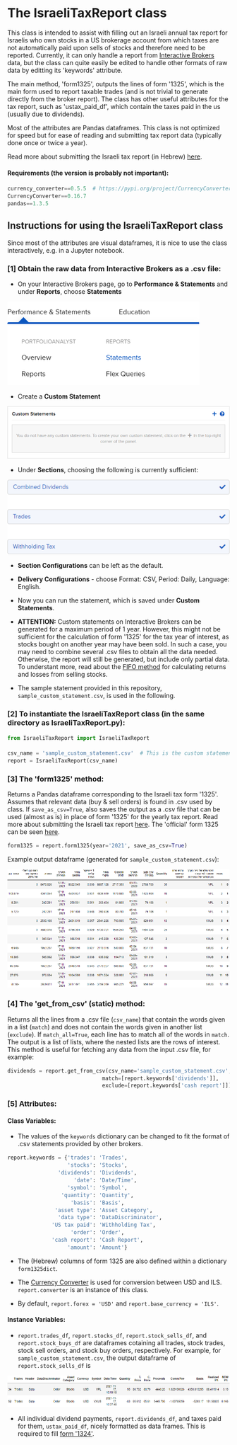 # The IsraeliTaxReport class
This class is intended to assist with filling out an Israeli annual tax report for Israelis who own stocks in a US brokerage account from which taxes are not automatically paid upon sells of stocks and therefore need to be reported. Currently, it can only handle a report from [Interactive Brokers](https://www.interactivebrokers.com/en/home.php) data, but the class can quite easily be edited to handle other formats of raw data by editting its 'keywords' attribute. 
    
The main method, 'form1325', outputs the lines of form '1325', which is the main form used to report taxable trades (and is not trivial to generate directly from the broker report). The class has other useful attributes for the tax report, such as 'ustax_paid_df', which contain the taxes paid in the us (usually due to dividends).

Most of the attributes are Pandas dataframes. This class is not optimized for speed but for ease of reading and submitting tax report data (typically done once or twice a year).

Read more about submitting the Israeli tax report (in Hebrew) [here](https://fintranslator.com/israel-tax-return-example-2019/).

#### Requirements (the version is probably not important):
```Python
currency_converter==0.5.5  # https://pypi.org/project/CurrencyConverter/
CurrencyConverter==0.16.7
pandas==1.3.5
```

## Instructions for using the IsraeliTaxReport class
Since most of the attributes are visual dataframes, it is nice to use the class interactively, e.g. in a Jupyter notebook.

### [1] Obtain the raw data from Interactive Brokers as a .csv file:
* On your Interactive Brokers page, go to **Performance & Statements** and under **Reports**, choose **Statements**

![](imagesForREADME/image1.png)

* Create a **Custom Statement**

![](imagesForREADME/image2.png)

* Under **Sections**, choosing the following is currently sufficient:

![](imagesForREADME/image3.png)

* **Section Configurations** can be left as the default.

* **Delivery Configurations** - choose Format: CSV, Period: Daily, Language: English.

* Now you can run the statement, which is saved under **Custom Statements**.

* **ATTENTION:** Custom statements on Interactive Brokers can be generated for a maximum period of 1 year. However, this might not be sufficient for the calculation of form '1325' for the tax year of interest, as stocks bought on another year may have been sold. In such a case, you may need to combine several .csv files to obtain all the data needed. Otherwise, the report will still be generated, but include only partial data. To understant more, read about the [FIFO method](https://www.investopedia.com/terms/a/averagecostbasismethod.asp#:~:text=FIFO,purchasing%2030%20shares%20in%20April.) for calculating returns and losses from selling stocks.

* The sample statement provided in this repository, ```sample_custom_statement.csv```, is used in the following.

### [2] To instantiate the IsraeliTaxReport class (in the same directory as IsraeliTaxReport.py):

```Python
from IsraeliTaxReport import IsraeliTaxReport

csv_name = 'sample_custom_statement.csv'  # This is the custom statement generated in Interactive Brokers
report = IsraeliTaxReport(csv_name)
```

### [3] The 'form1325' method:
Returns a Pandas dataframe corresponding to the Israeli tax form '1325'. Assumes that relevant data (buy & sell orders) is found in .csv used by class.
If ```save_as_csv=True```, also saves the output as a .csv file that can be used (almost as is) in place of form '1325' for the yearly tax report. Read more about submitting the Israeli tax report [here](https://fintranslator.com/israel-tax-return-example-2019/). The 'official' form 1325 can be seen [here](https://www.gov.il/blobFolder/service/annual-tax-report-2019/he/Service_Pages_Income_tax_itc1325-2019.pdf).
```Python
form1325 = report.form1325(year='2021', save_as_csv=True)
```
Example output dataframe (generated for ```sample_custom_statement.csv```):

![](imagesForREADME/image4.png)

### [4] The 'get_from_csv' (static) method:
Returns all the lines from a .csv file (```csv_name```) that contain the words given in a list (```match```) and does not contain the words given in another list (```exclude```). If ```match_all=True```, each line has to match all of the words in ```match```. The output is a list of lists, where the nested lists are the rows of interest. This method is useful for fetching any data from the input .csv file, for example:
```Python
dividends = report.get_from_csv(csv_name='sample_custom_statement.csv',
                              match=[report.keywords['dividends']], 
                              exclude=[report.keywords['cash report']])
```

### [5] Attributes:
#### Class Variables:
* The values of the ```keywords``` dictionary can be changed to fit the format of .csv statements provided by other brokers.
```Python
report.keywords = {'trades': 'Trades',
                   'stocks': 'Stocks',
                'dividends': 'Dividends',
                     'date': 'Date/Time',
                   'symbol': 'Symbol',
                 'quantity': 'Quantity',
                    'basis': 'Basis',
               'asset type': 'Asset Category',
                'data type': 'DataDiscriminator',
              'US tax paid': 'Withholding Tax',
                    'order': 'Order',
              'cash report': 'Cash Report',
                   'amount': 'Amount'}
```

* The (Hebrew) columns of form 1325 are also defined within a dictionary ```form1325dict```.

* The [Currency Converter](https://pypi.org/project/CurrencyConverter/) is used for conversion between USD and ILS. ```report.converter``` is an instance of this class.

* By default, ```report.forex = 'USD'``` and ```report.base_currency = 'ILS'```.

#### Instance Variables:
* ```report.trades_df```, ```report.stocks_df```,  ```report.stock_sells_df```, and ```report.stock_buys_df``` are dataframes cotaining all trades, stock trades, stock sell orders, and stock buy orders, respectively. For example, for ```sample_custom_statement.csv```, the output dataframe of ```report.stock_sells_df``` is

![](imagesForREADME/image5.png)

* All individual dividend payments, ```report.dividends_df```, and taxes paid for them, ```ustax_paid_df```, nicely formatted as data frames. This is required to fill [form '1324'](https://www.gov.il/BlobFolder/service/annual-tax-report-2019/he/Service_Pages_Income_tax_itc1324-2019.pdf).
```Python

```
